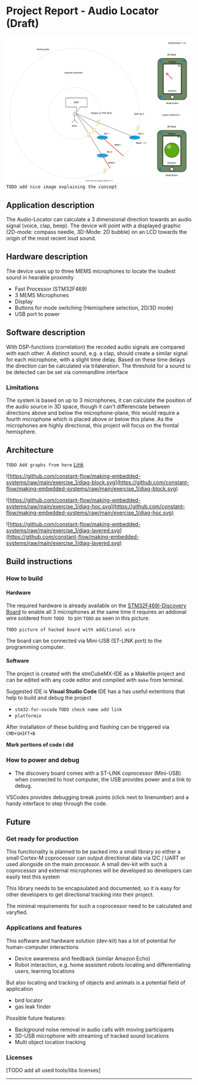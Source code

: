 # Project Report - Audio Locator (Draft)

![[Maybe the picture from here](https://github.com/constant-flow/making-embedded-systems/raw/main/exercise_1/explanation.svg)](https://github.com/constant-flow/making-embedded-systems/raw/main/exercise_1/explanation.svg)
`TODO add nice image explaining the concept`

## Application description
The Audio-Locator can calculate a 3 dimensional direction towards an audio signal (voice, clap, beep). The device will point with a displayed graphic (2D-mode: compass needle, 3D-Mode: 2D bubble) on an LCD towards the origin of the most recent loud sound.

## Hardware description
The device uses up to three MEMS microphones to locate the loudest sound in hearable proximity

- Fast Processor (STM32F469)
- 3 MEMS Microphones
- Display
- Buttons for mode switching (Hemisphere selection, 2D/3D mode)
- USB port to power

## Software description
With DSP-functions (correlation) the recoded audio signals are compared with each other. A distinct sound, e.g. a clap, should create a similar signal for each microphone, with a slight time delay. Based on these time delays the direction can be calculated via trilateration. 
The threshold for a sound to be detected can be set via commandline interface

### Limitations
The system is based on up to 3 microphones, it can calculate the position of the audio source in 3D space, though it can't differenciate between directions above and below the microphone-plane, this would require a fourth microphone which is placed above or below this plane. As the microphones are highly directional, this project will focus on the frontal hemisphere.

## Architecture
`TODO Add graphs from here` [Link](https://github.com/constant-flow/making-embedded-systems/tree/main/exercise_1)

![https://github.com/constant-flow/making-embedded-systems/raw/main/exercise_1/diag-block.svg](https://github.com/constant-flow/making-embedded-systems/raw/main/exercise_1/diag-block.svg)

![https://github.com/constant-flow/making-embedded-systems/raw/main/exercise_1/diag-hoc.svg](https://github.com/constant-flow/making-embedded-systems/raw/main/exercise_1/diag-hoc.svg)

![https://github.com/constant-flow/making-embedded-systems/raw/main/exercise_1/diag-layered.svg](https://github.com/constant-flow/making-embedded-systems/raw/main/exercise_1/diag-layered.svg)
## Build instructions
### How to build
#### Hardware
The required hardware is already available on the [STM32F469I-Discovery Board](https://www.st.com/en/evaluation-tools/32f469idiscovery.html) to enable all 3 microphones at the same time it requires an addional wire soldered from `TODO ` to pin `TODO` as seen in this picture.

```
TODO picture of hacked board with additional wire
```

The board can be connected via Mini-USB (ST-LINK port) to the programming computer.

#### Software
The project is created with the stmCubeMX-IDE as a Makefile project and can be edited with any code editor and compiled with `make` from terminal.

Suggested IDE is **Visual Studio Code** IDE has a has useful extentions that help to build and debug the project
- `stm32-for-vscode` `TODO check name add link`
- `platformio`

After installation of these building and flashing can be triggered via `CMD+SHIFT+B`

**Mark portions of code i did**

### How to power and debug
- The discovery board comes with a ST-LINK coprocessor (Mini-USB) when connected to host computer, the USB provides power and a link to debug.

VSCodes provides debugging break points (click next to linenumber) and a handy interface to step through the code.

## Future
### Get ready for production
This functionality is planned to be packed into a small library so either a small Cortex-M coprocessor can output directional data via I2C / UART or used alongside on the main processor.
A small dev-kit with such a coprocessor and external microphones will be developed so developers can easily test this system

This library needs to be encapsulated and documented, so it is easy for other developers to get directional tracking into their project.

The minimal requirements for such a coprocessor need to be calculated and varyfied.

### Applications and features
This software and hardware solution (dev-kit) has a lot of potential for human-computer interactions
- Device awareness and feedback (similar Amazon Echo)
- Robot interaction, e.g. home assistent robots locating and differentiating users, learning locations

But also locating and tracking of objects and animals is a potential field of application
- bird locator
- gas leak finder

Possible future features:
- Background noise removal in audio calls with moving participants
- 3D-USB microphone with streaming of tracked sound locations
- Multi object location tracking

### Licenses
[TODO add all used tools/libs licenses]

---

<!-- # Troubles
## Tasks to complete
## Blocking items -->

